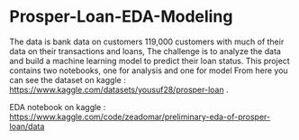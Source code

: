 # Prosper-Loan-EDA-Modeling
The data is bank data on customers 119,000 customers with much of their data on their transactions and loans,
The challenge is to analyze the data and build a machine learning model to predict their loan status.
This project contains two notebooks, one for analysis and one for model
From here you can see the dataset on kaggle : https://www.kaggle.com/datasets/yousuf28/prosper-loan .

EDA notebook on kaggle : https://www.kaggle.com/code/zeadomar/preliminary-eda-of-prosper-loan/data

